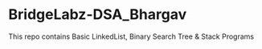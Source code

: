 # BridgeLabz-DSA_Bhargav
This repo contains Basic LinkedList, Binary Search Tree &amp; Stack Programs
